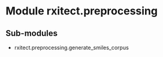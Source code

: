 Module rxitect.preprocessing
============================

Sub-modules
-----------
* rxitect.preprocessing.generate_smiles_corpus
